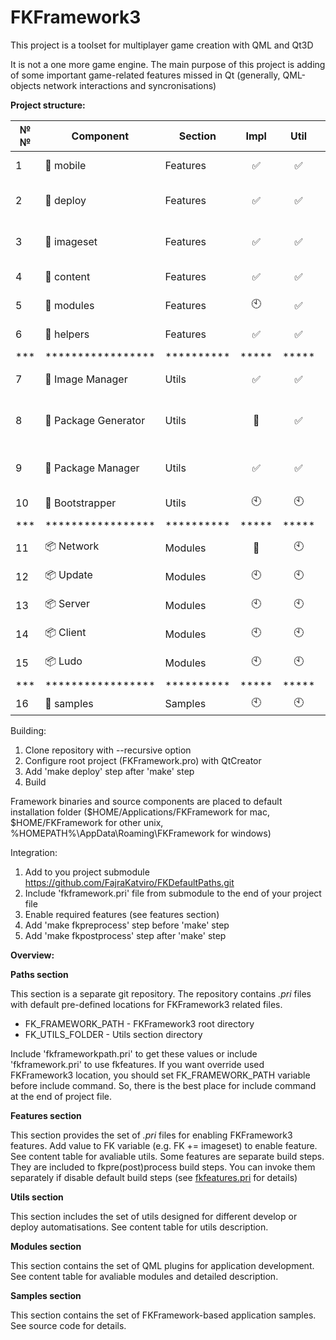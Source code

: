 ﻿# FKFramework3

This project is a toolset for multiplayer game creation with QML and Qt3D

It is not a one more game engine. The main purpose of this project is adding of some important game-related features missed in Qt (generally, QML-objects network interactions and syncronisations)

**Project structure:**

| №№ |Component|Section|Impl|Util|Test|Doc|Description|
|---|---|---|:---:|:---:|:---:|:---:|---|
|1|:key: mobile|Features|:white_check_mark:|:white_check_mark:|:clock10:|[doc](features/README.md#L9)|Набор средств для упрощения настройки qmake-проекта для мобильных платформ|
|2|:key: deploy|Features|:white_check_mark:|:white_check_mark:|:clock10:|[doc](features/README.md#L25)|Набор средств для создания установочных дистрибутивов для десктопных платформ|
|3|:key: imageset|Features|:white_check_mark:|:white_check_mark:|:clock10:|[doc](features/README.md#L60)|Набор средств для создания ресурсов изображений под различные разрешения экрана|
|4|:key: content|Features|:white_check_mark:|:white_check_mark:|:clock10:|[doc](features/README.md#L67)|Набор средств для упаковки немасштабируемого контента|
|5|:key: modules|Features|:clock10:|:white_check_mark:|:clock10:|:clock10:|Набор средств для подключения FKFramework-модулей|
|6|:key: helpers|Features|:white_check_mark:|:white_check_mark:|:clock10:|[src](utils/helpers)|Набор заголовочных файлов, содержащих ряд полезных функций|
|***|*****************|**********|*****|*****|*****|*****|********************************|
|7|:wrench: Image Manager|Utils|:white_check_mark:|:white_check_mark:|:clock10:|[doc](utils/PackageManager/README.md)|Графический клиент для управления наборами изображений|
|8|:wrench: Package Generator|Utils|:arrows_counterclockwise:|:white_check_mark:|:clock10:|[doc](utils/PackageManager/README.md)|Приложение для сборки ресурсов под различные разрешения экрана на основе файлов конфигурации набора изображений|
|9|:wrench: Package Manager|Utils|:white_check_mark:|:white_check_mark:|:clock10:|[doc](utils/PackageManager/README.md)|Приложение для управления файлами конфигурации наборов изображений под различные разрешения экрана|
|10|:wrench: Bootstrapper|Utils|:clock10:|:clock10:|:clock10:|:clock10:|Готовый клиент для загрузки приложений через модуль обновления|
|***|*****************|**********|*****|*****|*****|*****|********************************|
|11|:package: Network|Modules|:arrows_counterclockwise:|:clock10:|:clock10:|:clock10:|Базовые компоненты для сетевого взаимодействия|
|12|:package: Update|Modules|:clock10:|:clock10:|:clock10:|:clock10:|Компоненты для проверки наличия, скачивания и применения обновлений|
|13|:package: Server|Modules|:clock10:|:clock10:|:clock10:|:clock10:|Конфигурация сетевых компонентов для создания сервера|
|14|:package: Client|Modules|:clock10:|:clock10:|:clock10:|:clock10:|Конфигурация сетевых компонентов для создания клиента|
|15|:package: Ludo|Modules|:clock10:|:clock10:|:clock10:|:clock10:|Конфигурация сетевых компонентов для создания многопользовательской игры|
|***|*****************|**********|*****|*****|*****|*****|********************************|
|16|:steam_locomotive: samples|Samples|:clock10:|:clock10:|:clock10:|:clock10:|Примеры использования модулей|


Building:

  1. Clone repository with --recursive option
  2. Configure root project (FKFramework.pro) with QtCreator
  3. Add 'make deploy' step after 'make' step
  4. Build

Framework binaries and source components are placed to default installation folder ($HOME/Applications/FKFramework for mac, $HOME/FKFramework for other unix, %HOMEPATH%\AppData\Roaming\FKFramework for windows)


Integration:

  1. Add to you project submodule https://github.com/FajraKatviro/FKDefaultPaths.git
  2. Include 'fkframework.pri' file from submodule to the end of your project file
  3. Enable required features (see features section)
  4. Add 'make fkpreprocess' step before 'make' step
  5. Add 'make fkpostprocess' step after 'make' step



**Overview:**

**Paths section**

This section is a separate git repository. The repository contains *.pri* files with default pre-defined locations for FKFramework3 related files.
- FK_FRAMEWORK_PATH - FKFramework3 root directory
- FK_UTILS_FOLDER - Utils section directory

Include 'fkframeworkpath.pri' to get these values or include 'fkframework.pri' to use fkfeatures.
If you want override used FKFramework3 location, you should set FK_FRAMEWORK_PATH variable before include command. So, there is the best place for include command at the end of project file.

**Features section**

This section provides the set of *.pri* files for enabling FKFramework3 features.
Add value to FK variable (e.g. FK += imageset) to enable feature.
See content table for avaliable utils.
Some features are separate build steps. They are included to fkpre(post)process build steps. You can invoke them separately if disable default build steps (see [fkfeatures.pri](features/fkfeatures.pri) for details)

**Utils section**

This section includes the set of utils designed for different develop or deploy automatisations.
See content table for utils description.

**Modules section**

This section contains the set of QML plugins for application development.
See content table for avaliable modules and detailed description.

**Samples section**

This section contains the set of FKFramework-based application samples.
See source code for details.
